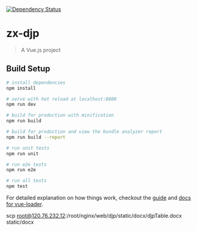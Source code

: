 [![Dependency Status](https://gemnasium.com/badges/github.com/joehecn/zx-djp.svg)](https://gemnasium.com/github.com/joehecn/zx-djp)

# zx-djp

> A Vue.js project

## Build Setup

``` bash
# install dependencies
npm install

# serve with hot reload at localhost:8080
npm run dev

# build for production with minification
npm run build

# build for production and view the bundle analyzer report
npm run build --report

# run unit tests
npm run unit

# run e2e tests
npm run e2e

# run all tests
npm test
```

For detailed explanation on how things work, checkout the [guide](http://vuejs-templates.github.io/webpack/) and [docs for vue-loader](http://vuejs.github.io/vue-loader).

scp root@120.76.232.12:/root/nginx/web/djp/static/docx/djpTable.docx static/docx

